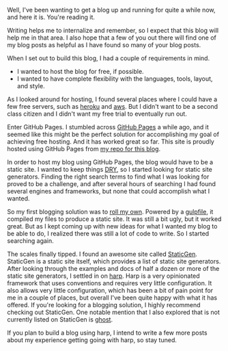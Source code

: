 Well, I've been wanting to get a blog up and running for quite a while now, and here it is. You're reading it. <i class="fa fa-smile-o"></i>

Writing helps me to internalize and remember, so I expect that this blog will help me in that area. I also hope that a few of you out there will find one of my blog posts as helpful as I have found so many of your blog posts.

When I set out to build this blog, I had a couple of requirements in mind.
- I wanted to host the blog for free, if possible.
- I wanted to have complete flexibility with the languages, tools, layout, and style.

As I looked around for hosting, I found several places where I could have a few free servers, such as [heroku](https://www.heroku.com/) and [aws](http://aws.amazon.com/). But I didn't want to be a second class citizen and I didn't want my free trial to eventually run out.

Enter GitHub Pages. I stumbled across [GitHub Pages](https://pages.github.com/) a while ago, and it seemed like this might be the perfect solution for accomplishing my goal of achieving free hosting. And it has worked great so far. This site is proudly hosted using GitHub Pages from [my repo for this blog](https://github.com/josh-egan/tech.joshegan.com/tree/master).

In order to host my blog using GitHub Pages, the blog would have to be a static site. I wanted to  keep things [DRY](https://en.wikipedia.org/wiki/Don%27t_repeat_yourself), so I started looking for static site generators. Finding the right search terms to find what I was looking for proved to be a challenge, and after several hours of searching I had found several engines and frameworks, but none that could accomplish what I wanted.

So my first blogging solution was to [roll my own](https://github.com/josh-egan/tech.joshegan.com/tree/5ca6ca4f0f344fe16eb03c372b795cfea40e7214). Powered by a [gulpfile](http://gulpjs.com/), it compiled my files to produce a static site. It was still a bit ugly, but it worked great. But as I kept coming up with new ideas for what I wanted my blog to be able to do, I realized there was still a lot of code to write. So I started searching again.

The scales finally tipped. I found an awesome site called [StaticGen](https://www.staticgen.com/). StaticGen is a static site itself, which provides a list of static site generators. After looking through the examples and docs of half a dozen or more of the static site generators, I settled in on [harp](http://harpjs.com/). Harp is a very opinionated framework that uses conventions and requires very little configuration. It also allows very little configuration, which has been a bit of pain point for me in a couple of places, but overall I've been quite happy with what it has offered. If you're looking for a blogging solution, I highly recommend checking out StaticGen. One notable mention that I also explored that is not currently listed on StaticGen is [ghost](https://ghost.org/).

If you plan to build a blog using harp, I intend to write a few more posts about my experience getting going with harp, so stay tuned.
